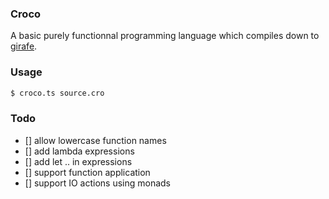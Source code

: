 ### Croco

A basic purely functionnal programming language which compiles down to 
[girafe](https://github.com/nathsou/Girafe/).

### Usage

```bash
$ croco.ts source.cro
```

### Todo

- [] allow lowercase function names
- [] add lambda expressions
- [] add let .. in expressions
- [] support function application
- [] support IO actions using monads